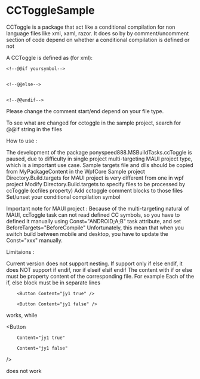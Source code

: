 # CCToggleSample

CCToggle is a package that act like a conditional compilation for non language files like xml, xaml, razor.
It does so by by comment/uncomment section of code depend on whether a conditional compilation is defined or not

A CCToggle is defined as (for xml):


	<!--@@if yoursymbol-->
	
	
	<!--@@else-->


	<!--@@endif-->

Please change the comment start/end depend on your file type.

To see what are changed for cctoggle in the sample project, search for @@if string in the files


How to use :

The development of the package ponyspeed888.MSBuildTasks.ccToggle is paused, due to difficulty in single project
     multi-targeting MAUI project type, which is a important use case.  Sample targets file and dlls should be copied
	  from MyPackageContent in the WpfCore Sample project
Directory.Build.targets for MAUI project is very different from one in wpf project
Modify Directory.Build.targets to specify files to be processed by ccToggle (ccfiles property)
Add cctoggle comment blocks to those files
Set/unset your conditional compilation symbol

Important note for MAUI project : Because of the multi-targeting natural of MAUI, ccToggle task can not read defined
  CC symbols, so you have to defined it manually using Const="ANDROID;A;B" task attribute, and set BeforeTargets="BeforeCompile"
  Unfortunately, this mean that when you switch build between mobile and desktop, you have to update the Const="xxx"
  manually.


Limitaions :

Current version does not support nesting. If support only if else endif, it does NOT support if endif, nor if elseif elsif endif
The content with if or else must be property content of the corresponding file. For example
Each of the if, else block must be in separate lines


<!--@@if jy1-->
        <Button Content="jy1 true" />
<!--@@else-->
        <Button Content="jy1 false" />
<!--@@endif-->

works, while

<Button 
<!--@@if jy1-->
        Content="jy1 true" 
<!--@@else-->
        Content="jy1 false" 
<!--@@endif-->

/>

does not work

